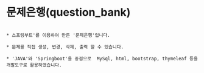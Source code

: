# 문제은행(question_bank)
```

* 스프링부트'를 이용하여 만든 '문제은행'입니다.

* 문제를 직접 생성, 변경, 삭제, 출력 할 수 있습니다.

* 'JAVA'와 'Springboot'을 중점으로  MySql, html, bootstrap, thymeleaf 등을 개발도구로 활용하였습니다. 

```
